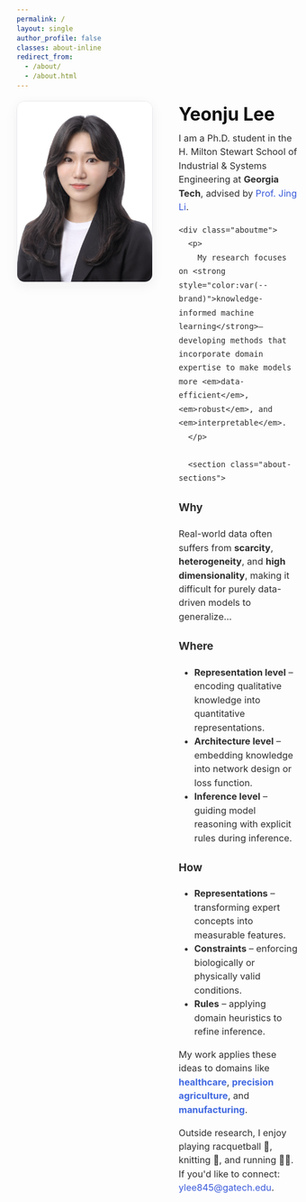 ```yaml
---
permalink: /
layout: single
author_profile: false
classes: about-inline
redirect_from: 
  - /about/
  - /about.html
---
```

<!-- About hero: 사진 왼쪽, 텍스트 오른쪽 (깔끔·세련) -->
<style>
@import url('https://fonts.googleapis.com/css2?family=Inter:wght@300;400;600;800&display=swap');

:root{
  --brand:#3b5bdb;
  --line:#e9e9ee;
}

/* 페이지 폭 정상화 (가로 스크롤/튐 방지) */
.about-inline .page__content {
  max-width: 1200px !important;      /* 필요시 1100~1320 조절 */
  margin: 0 auto;
  width: 100% !important;            /* ← 180% 제거 */
  #padding: 0 .75rem !important;
  font-family: 'Inter', system-ui, -apple-system, 'Segoe UI', Roboto, Arial, sans-serif;
  color: #333;
  font-weight: 300;
  line-height: 1.45;                 /* 줄간격 적당히 타이트 */
}

.sidebar, .page__sidebar { display:none !important; }
.page__content { float:none !important; width:100% !important; }

/* ✅ 사진 왼쪽 / 텍스트 오른쪽: grid 레이아웃 */
.intro{
  display: grid !important;
  grid-template-columns: 260px 1fr;  /* 사진폭, 본문 */
  gap: 1.25rem 1.75rem;              /* row/column gap */
  align-items: start;
  margin: 1.2rem 0 1.8rem;
}

.intro__img {
  float: left;                        /* 글이 오른쪽→아래로 흘러가게 */
  width: 240px;
  height: auto;
  border-radius: 14px;
  border: 1px solid var(--line);
  box-shadow: 0 6px 22px rgba(30,30,30,0.06);
  margin: 0 1.5rem 1rem 0;            /* 오른쪽/아래 여백 */
  display: block;
}

.intro__body {
  flex: 1;
  font-size: 1.02rem;
  color: #2f2f2f;
  line-height: 1.5;                  /* 본문은 조금 더 여유 */
}

.intro__title {
  font-size: 2.0rem;
  margin: 0 0 .35rem;
  font-weight: 700;
  color: #111;
}
.intro__lead { margin: 0 0 .7rem; }

.intro::after {
  content: "";
  display: block;
  clear: both;                        /* float 정리 */
}


a { color: var(--brand); text-decoration: none; }
a:hover { text-decoration: underline; }

/* 모바일에서는 세로 배치로 전환 */
@media (max-width: 880px) {
  .intro {
    grid-template-columns: 1fr;
    gap: 1rem;
  }
  .intro__img {
    max-width: 420px;
    justify-self: center;
  }
  .about-inline .page__content { padding: 0 1rem !important; }
}
</style>

<div class="intro">
  <img class="intro__img" src="/images/prof_headshot7.jpg" alt="Portrait">
  <div class="intro__body">
    <h1 class="intro__title">Yeonju Lee</h1>
    <div class="intro__lead">
      I am a Ph.D. student in the H. Milton Stewart School of Industrial & Systems Engineering at
      <strong>Georgia Tech</strong>, advised by <a href="https://sites.gatech.edu/jing-li/">Prof. Jing Li</a>.
    </div>

    <div class="aboutme">
      <p>
        My research focuses on <strong style="color:var(--brand)">knowledge-informed machine learning</strong>—developing methods that incorporate domain expertise to make models more <em>data-efficient</em>, <em>robust</em>, and <em>interpretable</em>.
      </p>

      <section class="about-sections">
  <h3>Why</h3>
  <p>
    Real-world data often suffers from <strong>scarcity</strong>, <strong>heterogeneity</strong>,
    and <strong>high dimensionality</strong>, making it difficult for purely data-driven models to generalize…
  </p>

  <h3>Where</h3>
  <ul>
    <li><strong>Representation level</strong> – encoding qualitative knowledge into quantitative representations.</li>
    <li><strong>Architecture level</strong> – embedding knowledge into network design or loss function.</li>
    <li><strong>Inference level</strong> – guiding model reasoning with explicit rules during inference.</li>
  </ul>

  <h3>How</h3>
  <ul>
    <li><strong>Representations</strong> – transforming expert concepts into measurable features.</li>
    <li><strong>Constraints</strong> – enforcing biologically or physically valid conditions.</li>
    <li><strong>Rules</strong> – applying domain heuristics to refine inference.</li>
  </ul>

  <p>
    My work applies these ideas to domains like <strong style="color:#4169E1;">healthcare</strong>,
    <strong style="color:#4169E1;">precision agriculture</strong>, and <strong style="color:#4169E1;">manufacturing</strong>.
  </p>

  <p>
    Outside research, I enjoy playing racquetball 🎾, knitting 🧶, and running 🏃‍♀️.
    If you'd like to connect: <a href="mailto:ylee845@gatech.edu">ylee845@gatech.edu</a>.
  </p>
</section>
